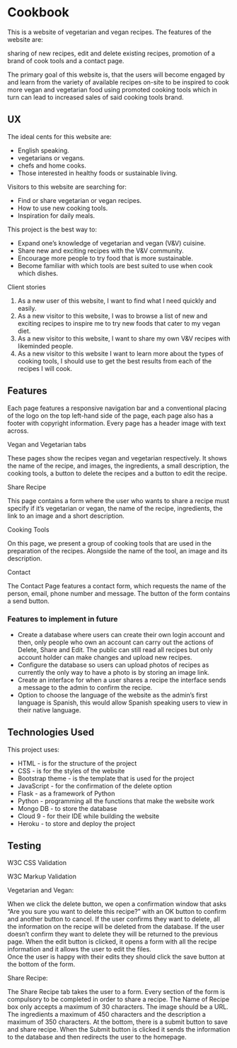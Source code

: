 # Cookbook

This is a website of vegetarian and vegan recipes. The features of the website are: 

sharing of new recipes, edit and delete existing recipes, promotion of a brand of cook tools and a contact page. 

The primary goal of this website is, that the users will become engaged by and learn from the variety of available recipes on-site to be inspired to cook more vegan and vegetarian food using promoted cooking tools which in turn can lead to increased sales of said cooking tools brand. 


## UX

The ideal cents for this website are:

* English speaking.
* vegetarians or vegans.
* chefs and home cooks.
* Those interested in healthy foods or sustainable living. 


Visitors to this website are searching for:

* Find or share vegetarian or vegan recipes.
* How to use new cooking tools.
* Inspiration for daily meals. 


This project is the best way to:

* Expand one’s knowledge of vegetarian and vegan (V&V) cuisine.
* Share new and exciting recipes with the V&V community.
* Encourage more people to try food that is more sustainable.
* Become familiar with which tools are best suited to use when cook which dishes. 


Client stories

1. As a new user of this website, I want to find what I need quickly and easily.
2. As a new visitor to this website, I was to browse a list of new and exciting recipes to inspire me to try new foods that cater to my vegan diet.
3. As a new visitor to this website, I want to share my own V&V recipes with likeminded people.
4. As a new visitor to this website I want to learn more about the types of cooking tools, I should use to get the best results from each of the recipes I will cook.  


## Features

Each page features a responsive navigation bar and a conventional placing of the logo on the top left-hand side of the page, each page also has a footer with copyright information.  Every page has a header image with text across. 

Vegan and Vegetarian tabs

These pages show the recipes vegan and vegetarian respectively.  It shows the name of the recipe, and images, the ingredients, a small description, the cooking tools, a button to delete the recipes and a button to edit the recipe. 

Share Recipe

This page contains a form where the user who wants to share a recipe must specify if it’s vegetarian or vegan, the name of the recipe, ingredients, the link to an image and a short description. 

Cooking Tools

On this page, we present a group of cooking tools that are used in the preparation of the recipes. Alongside the name of the tool, an image and its description.

Contact

The Contact Page features a contact form, which requests the name of the person, email, phone number and message.  The button of the form contains a send button. 



### Features to implement in future

* Create a database where users can create their own login account and then, only people who own an account can carry out the actions of Delete, Share and Edit.  The public can still read all recipes but only account holder can make changes and upload new recipes. 
* Configure the database so users can upload photos of recipes as currently the only way to have a photo is by storing an image link. 
* Create an interface for when a user shares a recipe the interface sends a message to the admin to confirm the recipe. 
* Option to choose the language of the website as the admin’s first language is Spanish, this would allow Spanish speaking users to view in their native language.


## Technologies Used

This project uses: 

* HTML - is for the structure of the project
* CSS - is for the styles of the website 
* Bootstrap theme - is the template that is used for the project
* JavaScript - for the confirmation of the delete option
* Flask - as a framework of Python
* Python - programming all the functions that make the website work
* Mongo DB - to store the database
* Cloud 9 - for their IDE while building the website
* Heroku - to store and deploy the project


## Testing

W3C CSS Validation

W3C Markup Validation

Vegetarian and Vegan:

When we click the delete button, we open a confirmation window that asks “Are you sure you want to delete this recipe?” with an OK button to confirm and another button to cancel. If the user confirms they want to delete, all the information on the recipe will be deleted from the database. If the user doesn’t confirm they want to delete they will be returned to the previous page. 
When the edit button is clicked, it opens a form with all the recipe information and it allows the user to edit the files.  
Once the user is happy with their edits they should click the save button at the bottom of the form. 

Share Recipe:

The Share Recipe tab takes the user to a form.  Every section of the form is compulsory to be completed in order to share a recipe. The Name of Recipe box only accepts a maximum of 30 characters.  The image should be a URL.  The ingredients a maximum of 450 characters and the description a maximum of 350 characters. 
At the bottom, there is a submit button to save and share recipe. When the Submit button is clicked it sends the information to the database and then redirects the user to the homepage. 







